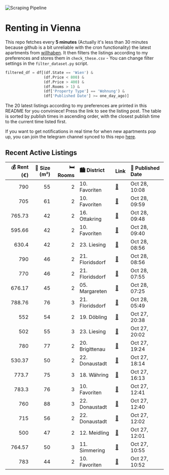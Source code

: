 ![Scraping Pipeline](https://github.com/AthomsG/renting-in-vienna/actions/workflows/run_pipeline.yml/badge.svg)


# Renting in Vienna

This repo fetches every **5 minutes** (Actually it's less than 30 minutes because github is a bit unreliable with the cron functionality) the latest apartments from [willhaben](https://www.willhaben.at/).
It then filters the listings according to my preferences and stores them in `check_these.csv` - You can change filter settings in the `filter_dataset.py` script.

```python
filtered_df = df[(df.State == 'Wien') & 
                 (df.Price < 800) &
                 (df.Price > 400) &
                 (df.Rooms > 1) &
                 (df['Property Type'] == 'Wohnung') &
                 (df['Published Date'] >= one_day_ago)]
```

The 20 latest listings according to my preferences are printed in this README for you conviniece! Press the link to see the listing post.
The table is sorted by publish times in ascending order, with the closest publish time to the current time listed first.

If you want to get notifications in real time for when new apartments pop up, you can join the telegram channel synced to this repo [here](https://t.me/+1HPAYOf5BSsyNTlk).

## Recent Active Listings

|   💰 Rent (€) |   📏 Size (m²) |   🛏️ Rooms | 🏙️ District     | Link                                                                                                                                                                                                          | 📅 Published Date   |
|-------------:|--------------:|-----------:|:----------------|:--------------------------------------------------------------------------------------------------------------------------------------------------------------------------------------------------------------|:-------------------|
|       790    |            55 |          2 | 10. Favoriten   | [🔗](https://www.willhaben.at/iad/immobilien/d/mietwohnungen/wien/wien-1100-favoriten/gut-geschnittene-2-zimmer-wohnung-direkt-bei-der-ubahn---ab-sofort%21-1495581085/)                                       | Oct 28, 10:08      |
|       705    |            61 |          2 | 10. Favoriten   | [🔗](https://www.willhaben.at/iad/immobilien/d/mietwohnungen/wien/wien-1100-favoriten/sch%C3%B6ne-wohnung-zum-guten-preis-bei-u1-1943914530/)                                                                  | Oct 28, 09:59      |
|       765.73 |            42 |          2 | 16. Ottakring   | [🔗](https://www.willhaben.at/iad/immobilien/d/mietwohnungen/wien/wien-1160-ottakring/2-zimmer-mit-toller-offener-k%C3%BCche%21-900827722/)                                                                    | Oct 28, 09:48      |
|       595.66 |            42 |          2 | 10. Favoriten   | [🔗](https://www.willhaben.at/iad/immobilien/d/mietwohnungen/wien/wien-1100-favoriten/wundersch%C3%B6ne-sanierte-dachgeschosswohnung-im-10ten%21-1623442092/)                                                  | Oct 28, 09:40      |
|       630.4  |            42 |          2 | 23. Liesing     | [🔗](https://www.willhaben.at/iad/immobilien/d/mietwohnungen/wien/wien-1230-liesing/unbefristete-ruhige-wohnung-mit-s%C3%BCdostloggia-1310439960/)                                                             | Oct 28, 08:56      |
|       790    |            46 |          2 | 21. Floridsdorf | [🔗](https://www.willhaben.at/iad/immobilien/d/mietwohnungen/wien/wien-1210-floridsdorf/stammersdorfer-wohntr%C3%A4ume-erleben:-mietwohnungen-mit-option-auf-zuk%C3%BCnftigen-kauf-739383800/)                 | Oct 28, 08:56      |
|       770    |            46 |          2 | 21. Floridsdorf | [🔗](https://www.willhaben.at/iad/immobilien/d/mietwohnungen/wien/wien-1210-floridsdorf/traumhaftes-wohnen:-gartenwohnung-mit-kaufoption-in-idyllischer-wohngegend-1541740154/)                                | Oct 28, 07:55      |
|       676.17 |            45 |          2 | 05. Margareten  | [🔗](https://www.willhaben.at/iad/immobilien/d/mietwohnungen/wien/wien-1050-margareten/n%C3%A4he-einsiedlerpark-hell-&-freundlich-neue-k%C3%BCche-schlafzimmer-in-den-innenhofunbefristet-1778395783/)         | Oct 28, 07:25      |
|       788.76 |            76 |          3 | 21. Floridsdorf | [🔗](https://www.willhaben.at/iad/immobilien/d/mietwohnungen/wien/wien-1210-floridsdorf/direktvergabe-3-zimmer-gemeindewohnung-1951126353/)                                                                    | Oct 28, 05:49      |
|       552    |            54 |          2 | 19. Döbling     | [🔗](https://www.willhaben.at/iad/immobilien/d/mietwohnungen/wien/wien-1190-d%C3%B6bling/gemeindewohnung-direktvergabe-vms-31.07.2024-971207788/)                                                              | Oct 27, 20:38      |
|       502    |            55 |          3 | 23. Liesing     | [🔗](https://www.willhaben.at/iad/immobilien/d/mietwohnungen/wien/wien-1230-liesing/gemeinde-wohnung-zu-vermieten-1772184612/)                                                                                 | Oct 27, 20:02      |
|       780    |            77 |          2 | 20. Brigittenau | [🔗](https://www.willhaben.at/iad/immobilien/d/mietwohnungen/wien/wien-1200-brigittenau/2--zimmerwohnung-nur-mit-wohnticket-1490228131/)                                                                       | Oct 27, 19:24      |
|       530.37 |            50 |          2 | 22. Donaustadt  | [🔗](https://www.willhaben.at/iad/immobilien/d/mietwohnungen/wien/wien-1220-donaustadt/gemeindewohnung-direcktvergabe-vormerkschein-30.09.2024-1998155311/)                                                    | Oct 27, 18:14      |
|       773.7  |            75 |          3 | 18. Währing     | [🔗](https://www.willhaben.at/iad/immobilien/d/mietwohnungen/wien/wien-1180-w%C3%A4hring/sanierte-wohnung-f%C3%BCr-zwei-medizinstudentinnen-in-perfekter-lage-%28erstbezug%29---beschreibung-lesen-978750611/) | Oct 27, 16:13      |
|       783.3  |            76 |          3 | 10. Favoriten   | [🔗](https://www.willhaben.at/iad/immobilien/d/mietwohnungen/wien/wien-1100-favoriten/gemeindewohnung-76m%C2%B2-in-direktvergabe-mit-vormerkschein-und-abl%C3%B6se-zu-vergeben-1072261420/)                    | Oct 27, 12:41      |
|       760    |            88 |          3 | 22. Donaustadt  | [🔗](https://www.willhaben.at/iad/immobilien/d/mietwohnungen/wien/wien-1220-donaustadt/gemeinde-wohnung-direkt-vergabe-1643824892/)                                                                            | Oct 27, 12:40      |
|       715    |            56 |          2 | 22. Donaustadt  | [🔗](https://www.willhaben.at/iad/immobilien/d/mietwohnungen/wien/wien-1220-donaustadt/luxuri%C3%B6ser-moderner-erstbezug-in-bestlage-%2B-perfekte-infrastruktur-%2B-ideale-anbindung-2044156702/)             | Oct 27, 12:02      |
|       500    |            47 |          2 | 12. Meidling    | [🔗](https://www.willhaben.at/iad/immobilien/d/mietwohnungen/wien/wien-1120-meidling/gemeindewohnung---direktvergabe-g%C3%BCltiger-vormerkschein-bis-31.07.2024-erforderlich%21%21-818489687/)                 | Oct 27, 12:01      |
|       764.57 |            50 |          3 | 11. Simmering   | [🔗](https://www.willhaben.at/iad/immobilien/d/mietwohnungen/wien/wien-1110-simmering/p%C3%A4rchenhit-mit-fu%C3%9Fbodenheizung-und-deckenk%C3%BChlung---n%C3%A4he-schloss-neugeb%C3%A4ude-1155098675/)         | Oct 27, 10:55      |
|       783    |            44 |          2 | 10. Favoriten   | [🔗](https://www.willhaben.at/iad/immobilien/d/mietwohnungen/wien/wien-1100-favoriten/sch%C3%B6ne-sonnige-ruhige-komplett-m%C3%B6blierte-und-sehr-gepflegte-zweizimmerwohnung.-provisionsfrei%21-1867715725/)  | Oct 27, 10:52      |
